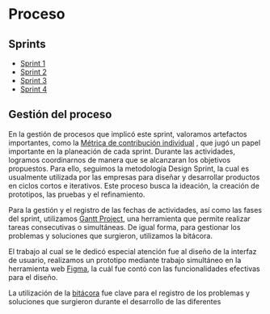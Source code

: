<h1>Proceso</h1>

## Sprints 
- [Sprint 1](https://github.com/danivillarino/Equipo2_FIS/blob/main/Proceso/Sprint%201.md)
- [Sprint 2](https://github.com/danivillarino/Equipo2_FIS/blob/main/Proceso/Sprint%202.md)
- [Sprint 3](https://github.com/danivillarino/Equipo2_FIS/blob/main/Proceso/Sprint%203.md)
- [Sprint 4](https://github.com/danivillarino/Equipo2_FIS/blob/main/Proceso/Sprint%204.md)

## Gestión del proceso

En la gestión de procesos que implicó este sprint, valoramos artefactos importantes, como la [Métrica de contribución individual](https://github.com/danivillarino/Equipo2_FIS/blob/main/Proceso/M%C3%A9trica%20de%20contribuci%C3%B3n%20individual%202.md) , que jugó un papel importante en la planeación de cada sprint. Durante las actividades, logramos coordinarnos de manera que se alcanzaran los objetivos propuestos. Para ello, seguimos la metodología Design Sprint, la cual es usualmente utilizada por las empresas para diseñar y desarrollar productos en ciclos cortos e iterativos. Este proceso busca la ideación, la creación de prototipos, las pruebas y el refinamiento.

Para la gestión y el registro de las fechas de actividades, así como las fases del sprint, utilizamos [Gantt Project](https://github.com/danivillarino/Equipo2_FIS/blob/main/Proceso/TuriAmigos.gan), una herramienta que permite realizar tareas consecutivas o simultáneas. De igual forma, para gestionar los problemas y soluciones que surgieron, utilizamos la bitácora.

El trabajo al cual se le dedicó especial atención fue al diseño de la interfaz de usuario, realizamos un prototipo mediante trabajo simultáneo en la herramienta web [Figma](https://github.com/danivillarino/Equipo2_FIS/blob/main/Diseño/TuriAmigos.md), la cuál fue contó con las funcionalidades efectivas para el diseño. 

La utilización de la [bitácora]() fue clave para el registro de los problemas y soluciones que surgieron durante el desarrollo de las diferentes 
